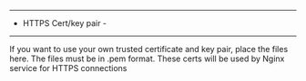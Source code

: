 ------------------------
- HTTPS  Cert/key pair -
------------------------

If you want to use your own trusted certificate and key pair, place the files here. The files must be in .pem format. These certs will be used by Nginx service for HTTPS connections
